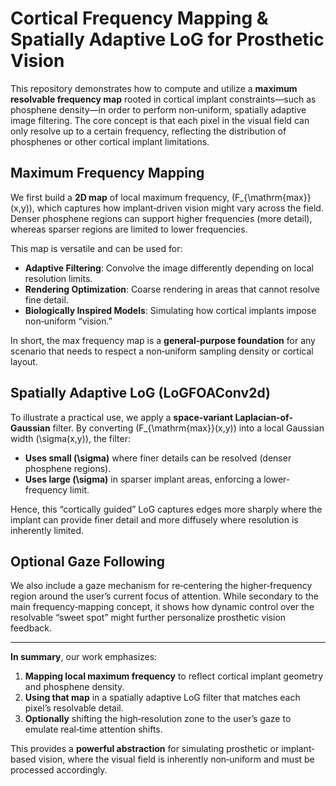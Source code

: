 # Cortical Frequency Mapping & Spatially Adaptive LoG for Prosthetic Vision

This repository demonstrates how to compute and utilize a **maximum resolvable frequency map** rooted in cortical implant constraints—such as phosphene density—in order to perform non‐uniform, spatially adaptive image filtering. The core concept is that each pixel in the visual field can only resolve up to a certain frequency, reflecting the distribution of phosphenes or other cortical implant limitations.

## Maximum Frequency Mapping

We first build a **2D map** of local maximum frequency, \(F_{\mathrm{max}}(x,y)\), which captures how implant‐driven vision might vary across the field. Denser phosphene regions can support higher frequencies (more detail), whereas sparser regions are limited to lower frequencies. 

This map is versatile and can be used for:
- **Adaptive Filtering**: Convolve the image differently depending on local resolution limits.
- **Rendering Optimization**: Coarse rendering in areas that cannot resolve fine detail.
- **Biologically Inspired Models**: Simulating how cortical implants impose non‐uniform “vision.”

In short, the max frequency map is a **general‐purpose foundation** for any scenario that needs to respect a non‐uniform sampling density or cortical layout.

## Spatially Adaptive LoG (LoGFOAConv2d)

To illustrate a practical use, we apply a **space‐variant Laplacian‐of‐Gaussian** filter. By converting \(F_{\mathrm{max}}(x,y)\) into a local Gaussian width \(\sigma(x,y)\), the filter:
- **Uses small \(\sigma\)** where finer details can be resolved (denser phosphene regions).
- **Uses large \(\sigma\)** in sparser implant areas, enforcing a lower‐frequency limit.

Hence, this “cortically guided” LoG captures edges more sharply where the implant can provide finer detail and more diffusely where resolution is inherently limited.

## Optional Gaze Following

We also include a gaze mechanism for re‐centering the higher‐frequency region around the user’s current focus of attention. While secondary to the main frequency‐mapping concept, it shows how dynamic control over the resolvable “sweet spot” might further personalize prosthetic vision feedback.

---

**In summary**, our work emphasizes:
1. **Mapping local maximum frequency** to reflect cortical implant geometry and phosphene density.
2. **Using that map** in a spatially adaptive LoG filter that matches each pixel’s resolvable detail.
3. **Optionally** shifting the high‐resolution zone to the user’s gaze to emulate real‐time attention shifts.

This provides a **powerful abstraction** for simulating prosthetic or implant‐based vision, where the visual field is inherently non‐uniform and must be processed accordingly.

